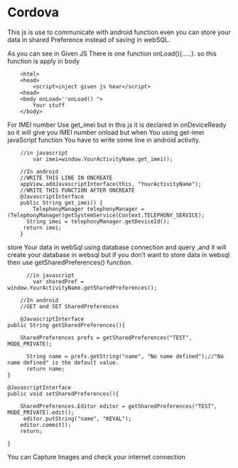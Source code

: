 # Cordova
This js is use to communicate with android function even you can store your data in shared Preference instead of saving in webSQL. 

As you can see in Given JS There is one function onLoad(){.....}.
so this function is apply in body 
		
		
		
		<html>
		<head>
			<script>inject given js hear</script> 
		<head>
		<body onLoad=''onLoad() ">
			Your stuff
		</body>
		
		


For IMEI number Use get_imei but in this js it is declared in onDeviceReady so it will give you IMEI number onload
but when You using get-imei javaScript function You have to write some  line in android activity.


		//in javascript
			var imei=window.YourActivityName.get_imei();

		//In android
		//WRITE THIS LINE IN ONCREATE
		appView.addJavascriptInterface(this, "YourActivityName"); 
 		//WRITE THIS FUNCTION AFTER ONCREATE
		@JavascriptInterface
		public String get_imei() {
       		TelephonyManager telephonyManager =(TelephonyManager)getSystemService(Context.TELEPHONY_SERVICE);
		  String imei = telephonyManager.getDeviceId();
		 return imei;    
		}



store Your data in webSql using  database connection and query  ,and it will create your database  in websql
but if you don’t  want to store data in websql then use getSharedPreferences() function.
	 	 
	 	 
	 	  //in javascript
			var sharedPref = window.YourActivityName.getSharedPreferences();

		//In android
		//GET and SET SharedPreferences
	
		@JavascriptInterface
	public String getSharedPreferences(){
	 
		SharedPreferences prefs = getSharedPreferences("TEST", MODE_PRIVATE); 
		
		  String name = prefs.getString("name", "No name defined");//"No name defined" is the default value.
		  return name;    
	}
	
	@JavascriptInterface
	public void setSharedPreferences(){
	 
		SharedPreferences.Editor editor = getSharedPreferences("TEST", MODE_PRIVATE).edit();
		 editor.putString("name", "KEVAL");
		editor.commit();
		return;
		
	}
	
You can Capture Images and check your internet connection 
	
	


